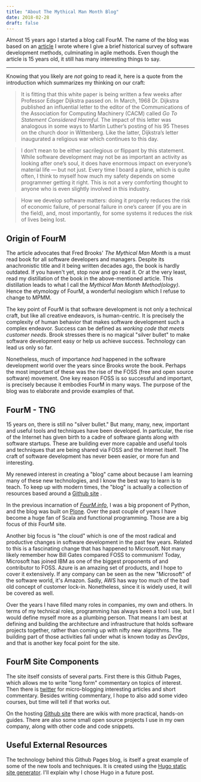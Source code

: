 ```yaml
---
title: "About The Mythical Man Month Blog"
date: 2018-02-28
draft: false
---
```


Almost 15 years ago I started a blog call FourM. The name of the blog was based on an [article][1] I wrote where I give a brief historical survey of software development methods, culminating in agile methods. Even though the article is 15 years old, it still has many interesting things to say. 

---- 

Knowing that you likely are *not* going to read it, here is a quote from the introduction which summarizes my thinking on our craft:
 
> It is fitting that this white paper is being written a few weeks after Professor Edsger Dijkstra passed on. In March, 1968 Dr. Dijkstra published an influential letter to the editor of the Communications of the Association for Computing Machinery (CACM) called *Go To Statement Considered Harmful*. The impact of this letter was analogous in some ways to Martin Luther’s posting of his 95 Theses on the church door in Wittenberg. Like the latter, Dijkstra’s letter inaugurated a religious war which continues to this day.

> I don’t mean to be either sacrilegious or flippant by this statement. While software development may not be as important an activity as looking after one’s soul, it does have enormous impact on everyone’s material life — but not just. Every time I board a plane, which is quite often, I think to myself how much my safety depends on some programmer getting it right. This is not a very comforting thought to anyone who is even slightly involved in this industry.

> How we develop software matters: doing it properly reduces the risk of economic failure, of personal failure in one’s career (if you are in the field), and, most importantly, for some systems it reduces the risk of lives being lost.

## Origin of FourM
The article advocates that Fred Brooks' *The Mythical Man Month* is a must read book for all software developers and managers. Despite its anachronistic title and it being written decades ago, the book is  hardly outdated. If you haven't yet, stop now and go read it. Or at the very least, read my distillation of the book in the above-mentioned article. This distillation leads to what I call the *Mythical Man Month Method(ology)*. Hence the etymology of FourM, a wonderful neologism which I refuse to change to MPMM.

The key point of FourM is that software development is not only a technical craft, but like all creative endeavors, is human-centric. It is precisely the complexity of human behavior that makes software development such a complex endeavor. Success can be defined as *working code that meets customer needs*. Brook stresses there is no magical "silver bullet" to make software development easy or help us achieve success. Technology can lead us only so far.

Nonetheless, much of importance *had* happened in the software development world over the years since Brooks wrote the book. Perhaps the most important of these was the rise of the FOSS (free and open source software) movement. One key reason FOSS is so successful and important, is precisely because it embodies FourM in many ways. The purpose of the blog was to elaborate and provide examples of that.

## FourM - TNG
15 years on, there is still no "silver bullet." But many, many, new, important and useful tools and techniques have been developed. In particular, the rise of the Internet has given birth to a cadre of software giants along with software startups. These are building ever more capable and useful tools and techniques that are being shared via FOSS and the Internet itself. The craft of software development has never been easier, or more fun and interesting.

My renewed interest in creating a "blog" came about because I am learning many of these new technologies, and I know the best way to learn is to teach. To keep up with modern times, the "blog" is actually a collection of resources based around a [Github site][2] .

In the previous incarnation of *[FourM.info][3]*, I was a big proponent of Python, and the blog was built on [Plone][4]. Over the past couple of years I have become a huge fan of Scala and functional programming. Those are a big focus of *this* FourM site.

Another big focus is "the cloud" which is one of the most radical and productive changes in software development in the past few years. Related to this is a fascinating change that has happened to Microsoft. Not many likely remember how Bill Gates compared FOSS to communism! Today, Microsoft has joined IBM as one of the biggest proponents of and contributor to FOSS. Azure is an amazing set of products, and I hope to cover it extensively. If any company can be seen as the new "Microsoft" of the software world, it's Amazon. Sadly, AWS has way too much of the bad old concept of customer lock-in. Nonetheless, since it is widely used, it will be covered as well.

Over the years I have filled many roles in companies, my own and others. In terms of my technical roles, programming has always been a tool I use, but I would define myself more as a plumbing person. That means I am best at defining and building the architecture and infrastructure that holds software projects together, rather than coming up with nifty new algorithms. The building part of those activities fall under what is known today as *DevOps*, and that is another key focal point for the site.

## FourM Site Components
The site itself consists of several parts. First there is this Github Pages, which allows me to write "long form" commentary on topics of interest. Then there is [twitter][5] for micro-blogging interesting articles and short commentary. Besides writing commentary, I hope to also add some video courses, but time will tell if that works out. 

On the hosting [Github site][6] there are wikis with more practical, hands-on guides. There are also some small open source projects I use in my own company, along with other code and code snippets.

## Useful External Resources
The technology behind this Github Pages blog, is itself a great example of some of the new tools and techniques. It is created using the [Hugo static site generator][7]. I'll explain why I chose Hugo in a future post.

[1]:	/post/Articles/SoftMeth.pdf
[2]:	http://github.com/fourminfo
[3]:	http://old.fourm.info:8082/
[4]:	https://plone.org
[5]:	https://twitter.com/fourminfo
[6]:	https://github.com/FourMInfo
[7]:	https://gohugo.io/
